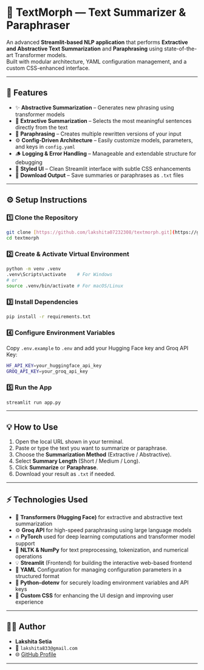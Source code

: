 # 📝 TextMorph — Text Summarizer & Paraphraser  

An advanced **Streamlit-based NLP application** that performs **Extractive and Abstractive Text Summarization** and **Paraphrasing** using state-of-the-art Transformer models.  
Built with modular architecture, YAML configuration management, and a custom CSS-enhanced interface.  

---

## 🚀 Features
- ✨ **Abstractive Summarization** – Generates new phrasing using transformer models  
- 🧩 **Extractive Summarization** – Selects the most meaningful sentences directly from the text  
- 🔄 **Paraphrasing** – Creates multiple rewritten versions of your input  
- ⚙️ **Config-Driven Architecture** – Easily customize models, parameters, and keys in `config.yaml`  
- 🪵 **Logging & Error Handling** – Manageable and extendable structure for debugging  
- 🎨 **Styled UI** – Clean Streamlit interface with subtle CSS enhancements  
- 💾 **Download Output** – Save summaries or paraphrases as `.txt` files  

---

## ⚙️ Setup Instructions

### 1️⃣ Clone the Repository
```bash
git clone [https://github.com/lakshita07232308/textmorph.git](https://github.com/lakshita07232308/textmorph.git)
cd textmorph
```
### 2️⃣ Create & Activate Virtual Environment
```bash
python -m venv .venv
.venv\Scripts\activate    # For Windows
# or
source .venv/bin/activate # For macOS/Linux
```
### 3️⃣ Install Dependencies
```bash
pip install -r requirements.txt
```
### 4️⃣ Configure Environment Variables
Copy `.env.example` to `.env` and add your Hugging Face key and Groq API Key:
```bash
HF_API_KEY=your_huggingface_api_key
GROQ_API_KEY=your_groq_api_key
```
### 5️⃣ Run the App
```bash
streamlit run app.py
```
--- 

## 💡 How to Use

1.  Open the local URL shown in your terminal.
2.  Paste or type the text you want to summarize or paraphrase.
3.  Choose the **Summarization Method** (Extractive / Abstractive).
4.  Select **Summary Length** (Short / Medium / Long).
5.  Click **Summarize** or **Paraphrase**.
6.  Download your result as `.txt` if needed.

---

## ⚡ Technologies Used

-   🧠 **Transformers (Hugging Face)** for extractive and abstractive text summarization
-   ⚙️ **Groq API** for high-speed paraphrasing using large language models
-   🔥 **PyTorch** used for deep learning computations and transformer model support
-   🧮 **NLTK & NumPy** for text preprocessing, tokenization, and numerical operations
-   💡 **Streamlit** (Frontend) for building the interactive web-based frontend
-   📜 **YAML** Configuration for managing configuration parameters in a structured format
-   🧰 **Python-dotenv** for securely loading environment variables and API keys
-   🎨 **Custom CSS** for enhancing the UI design and improving user experience

---

## 👩‍💻 Author

-   **Lakshita Setia**
-   📧 `lakshita833@gmail.com`
-   🌐 [GitHub Profile](https://github.com/lakshita07232308)

---


